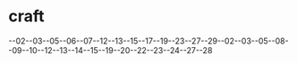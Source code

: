 # craft
--02--03--05--06--07--12--13--15--17--19--23--27--29--02--03--05--08--09--10--12--13--14--15--19--20--22--23--24--27--28
